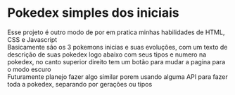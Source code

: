 # Pokedex simples dos iniciais
Esse projeto é outro modo de por em pratica minhas habilidades de HTML, CSS e Javascript <br>
Basicamente são os 3 pokemons inicias e suas evoluções, com um texto de descrição de suas pokedex logo abaixo com seus tipos e numero na pokedex, no canto superior direito tem um botão para mudar a pagina para o modo escuro<br>
Futuramente planejo fazer algo similar porem usando alguma API para fazer toda a pokedex, separando por gerações ou tipos